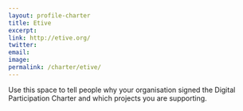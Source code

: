```yaml
---
layout: profile-charter
title: Etive
excerpt: 
link: http://etive.org/
twitter: 
email: 
image: 
permalink: /charter/etive/
---
```


Use this space to tell people why your organisation signed the Digital Participation Charter and which projects you are supporting.
